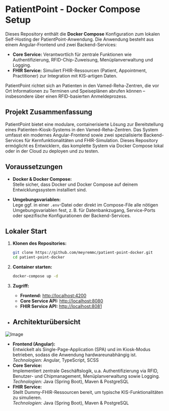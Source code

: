 # PatientPoint - Docker Compose Setup

Dieses Repository enthält die **Docker Compose** Konfiguration zum lokalen Self-Hosting der PatientPoint-Anwendung. Die Anwendung besteht aus einem Angular-Frontend und zwei Backend-Services:

- **Core Service:** Verantwortlich für zentrale Funktionen wie Authentifizierung, RFID-Chip-Zuweisung, Menüplanverwaltung und Logging.
- **FHIR Service:** Simuliert FHIR-Ressourcen (Patient, Appointment, Practitioner) zur Integration mit KIS-artigen Daten.

PatientPoint richtet sich an Patienten in den Vamed-Reha-Zentren, die vor Ort Informationen zu Terminen und Speiseplänen abrufen können – insbesondere über einen RFID-basierten Anmeldeprozess.
## Projekt Zusammenfassung

PatientPoint bietet eine modulare, containerisierte Lösung zur Bereitstellung eines Patienten-Kiosk-Systems in den Vamed-Reha-Zentren. Das System umfasst ein modernes Angular-Frontend sowie zwei spezialisierte Backend-Services für Kernfunktionalitäten und FHIR-Simulation. Dieses Repository ermöglicht es Entwicklern, das komplette System via Docker Compose lokal oder in der Cloud zu deployen und zu testen.
## Voraussetzungen

- **Docker & Docker Compose:**  
    Stelle sicher, dass Docker und Docker Compose auf deinem Entwicklungssystem installiert sind.
    
- **Umgebungsvariablen:**  
    Lege ggf. in einer `.env`-Datei oder direkt im Compose-File alle nötigen Umgebungsvariablen fest, z. B. für Datenbankzugang, Service-Ports oder spezifische Konfigurationen der Backend-Services.
    

## Lokaler Start

1. **Klonen des Repositories:**
    ```bash
    git clone https://github.com/meyremmc/patient-point-docker.git
    cd patient-point-docker
    ```
    
2. **Container starten:**
    ```bash
    docker-compose up -d
    ```
    
3. **Zugriff:**
    - **Frontend:** [http://localhost:4200](http://localhost:4200)
    - **Core Service API:** [http://localhost:8080](http://localhost:8080)
    - **FHIR Service API:** [http://localhost:8081](http://localhost:8081)

- ## Architekturübersicht

![Image](https://github.com/user-attachments/assets/41c449cb-a9ea-4868-adc5-378a9e4604b5)

- **Frontend (Angular):**  
    Entwickelt als Single-Page-Application (SPA) und im Kiosk-Modus betrieben, sodass die Anwendung hardwareunabhängig ist.  
    _Technologien:_ Angular, TypeScript, SCSS
- **Core Service:**  
    Implementiert zentrale Geschäftslogik, u.a. Authentifizierung via RFID, Benutzer- und Chipmanagement, Menüplanverwaltung sowie Logging.  
    _Technologien:_ Java (Spring Boot), Maven & PostgreSQL 
- **FHIR Service:**  
    Stellt Dummy-FHIR-Ressourcen bereit, um typische KIS-Funktionalitäten zu simulieren.  
    _Technologien:_ Java (Spring Boot), Maven & PostgreSQL
    